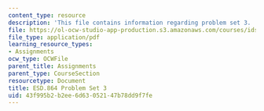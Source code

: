 ```yaml
---
content_type: resource
description: 'This file contains information regarding problem set 3. '
file: https://ol-ocw-studio-app-production.s3.amazonaws.com/courses/ids-410j-modeling-and-assessment-for-policy-spring-2013/43f995b2b2ee6d63052147b78dd9f7fe_MITESD_864S13_PS3.pdf
file_type: application/pdf
learning_resource_types:
- Assignments
ocw_type: OCWFile
parent_title: Assignments
parent_type: CourseSection
resourcetype: Document
title: ESD.864 Problem Set 3
uid: 43f995b2-b2ee-6d63-0521-47b78dd9f7fe
---
```

